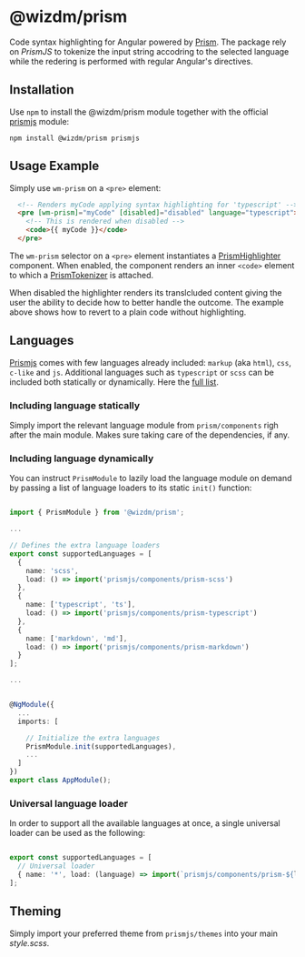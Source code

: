 @wizdm/prism
============

Code syntax highlighting for Angular powered by [Prism](https://prismjs.com). The package rely on *PrismJS* to tokenize the input string accodring to the selected language while the redering is performed with regular Angular's directives.

## Installation
Use `npm` to install the @wizdm/prism module together with the official [prismjs](https://prismjs.com/) module:

```
npm install @wizdm/prism prismjs
```

## Usage Example
Simply use `wm-prism` on a `<pre>` element:

```html
  <!-- Renders myCode applying syntax highlighting for 'typescript' --> 
  <pre [wm-prism]="myCode" [disabled]="disabled" language="typescript">
    <!-- This is rendered when disabled -->
    <code>{{ myCode }}</code>
  </pre>
```
The `wm-prism` selector on a `<pre>` element instantiates a [PrismHighlighter](#prismhighlighter) component. When enabled, the component renders an inner `<code>` element to which a [PrismTokenizer](#prismtokenizer) is attached.

When disabled the highlighter renders its translcluded content giving the user the ability to decide how to better handle the outcome. The example above shows how to revert to a plain code without highlighting.

## Languages
[Prismjs](https://prismjs.com/) comes with few languages already included: `markup` (aka `html`), `css`, `c-like` and `js`.
Additional languages such as `typescript` or `scss` can be included both statically or dynamically. Here the [full list](https://prismjs.com/#supported-languages).

### Including language statically
Simply import the relevant language module from `prism/components` righ after the main module. Makes sure taking care of the dependencies, if any.

### Including language dynamically
You can instruct `PrismModule` to lazily load the language module on demand by passing a list of language loaders to its static `init()` function:

```typescript

import { PrismModule } from '@wizdm/prism';

...

// Defines the extra language loaders
export const supportedLanguages = [
  { 
    name: 'scss', 
    load: () => import('prismjs/components/prism-scss') 
  },
  { 
    name: ['typescript', 'ts'], 
    load: () => import('prismjs/components/prism-typescript') 
  },
  { 
    name: ['markdown', 'md'], 
    load: () => import('prismjs/components/prism-markdown') 
  }
];

...


@NgModule({
  ...
  imports: [

    // Initialize the extra languages
    PrismModule.init(supportedLanguages),
    ...
  ]
})
export class AppModule();

```

### Universal language loader
In order to support all the available languages at once, a single universal loader can be used as the following:

```typescript

export const supportedLanguages = [
  // Universal loader
  { name: '*', load: (language) => import(`prismjs/components/prism-${language}`) }
];

```

## Theming
Simply import your preferred theme from `prismjs/themes` into your main *style.scss*.